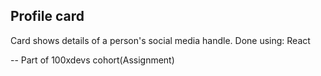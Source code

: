 ## Profile card

Card shows details of a person's social media handle.
Done using: React

-- Part of 100xdevs cohort(Assignment)

